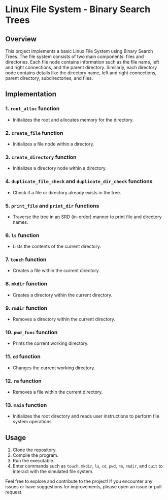 # Linux File System - Binary Search Trees

## Overview

This project implements a basic Linux File System using Binary Search Trees. The file system consists of two main components: files and directories. Each file node contains information such as the file name, left and right connections, and the parent directory. Similarly, each directory node contains details like the directory name, left and right connections, parent directory, subdirectories, and files.

## Implementation

### 1. `root_alloc` function
- Initializes the root and allocates memory for the directory.

### 2. `create_file` function
- Initializes a file node within a directory.

### 3. `create_directory` function
- Initializes a directory node within a directory.

### 4. `duplicate_file_check` and `duplicate_dir_check` functions
- Check if a file or directory already exists in the tree.

### 5. `print_file` and `print_dir` functions
- Traverse the tree in an SRD (in-order) manner to print file and directory names.

### 6. `ls` function
- Lists the contents of the current directory.

### 7. `touch` function
- Creates a file within the current directory.

### 8. `mkdir` function
- Creates a directory within the current directory.

### 9. `rmdir` function
- Removes a directory within the current directory.

### 10. `pwd_func` function
- Prints the current working directory.

### 11. `cd` function
- Changes the current working directory.

### 12. `rm` function
- Removes a file within the current directory.

### 13. `main` function
- Initializes the root directory and reads user instructions to perform file system operations.

## Usage

1. Clone the repository.
2. Compile the program.
3. Run the executable.
4. Enter commands such as `touch`, `mkdir`, `ls`, `cd`, `pwd`, `rm`, `rmdir`, and `quit` to interact with the simulated file system.

Feel free to explore and contribute to the project! If you encounter any issues or have suggestions for improvements, please open an issue or pull request.
